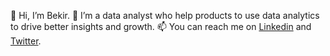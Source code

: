 👋 Hi, I’m Bekir.
👀 I’m a data analyst who help products to use data analytics to drive better insights and growth.
📫 You can reach me on [Linkedin](https://www.linkedin.com/in/bkrsln/) and [Twitter](https://www.twitter/bkrsln/).
